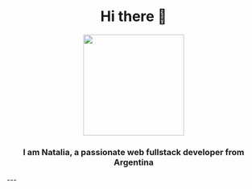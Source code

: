 <div align="center">
  <h1>Hi there 👋</h1>
  <img src="https://giphy.com/embed/hpXdHPfFI5wTABdDx9" width="200" />
  <h3>I am Natalia, a passionate web fullstack developer from Argentina</h3>
</div>
---
